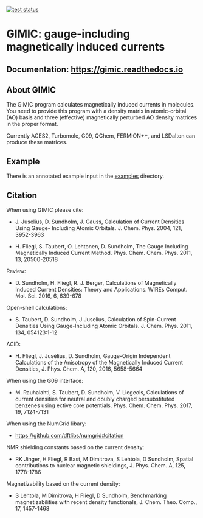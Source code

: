 [![test status](https://github.com/qmcurrents/gimic/workflows/Test/badge.svg)](https://github.com/qmcurrents/gimic/actions)


# GIMIC: gauge-including magnetically induced currents


## Documentation: https://gimic.readthedocs.io


## About GIMIC

The GIMIC program calculates magnetically induced currents in molecules. You
need to provide this program with a density matrix in atomic-orbital (AO) basis
and three (effective) magnetically perturbed AO density matrices in the proper
format.

Currently ACES2, Turbomole, G09, QChem, FERMION++, and LSDalton can produce these
matrices.


## Example

There is an annotated example input in the [examples](examples) directory.

## Citation

When using GIMIC please cite: 

* J. Juselius, D. Sundholm, J. Gauss, Calculation of Current Densities Using Gauge- Including Atomic Orbitals. J. Chem. Phys. 2004, 121, 3952-3963 

* H. Fliegl, S. Taubert, O. Lehtonen, D. Sundholm, The Gauge Including Magnetically Induced Current Method. Phys. Chem. Chem. Phys. 2011, 13, 20500-20518

Review: 

* D. Sundholm, H. Fliegl, R. J. Berger, Calculations of Magnetically Induced Current Densities: Theory and Applications. WIREs Comput. Mol. Sci. 2016, 6, 639-678

Open-shell calculations:

* S. Taubert, D. Sundholm, J Juselius,  Calculation of Spin-Current Densities Using Gauge-Including Atomic Orbitals. J. Chem. Phys. 2011, 134, 054123:1-12

ACID: 

* H. Fliegl, J. Jusélius, D. Sundholm, Gauge-Origin Independent Calculations of the Anisotropy of the Magnetically Induced Current Densities, J. Phys. Chem. A, 120, 2016, 5658-5664  

When using the G09 interface:

* M. Rauhalahti, S. Taubert, D. Sundholm, V. Liegeois, Calculations of current densities for neutral and doubly charged persubstituted benzenes using ective core potentials. Phys. Chem. Chem. Phys. 2017, 19, 7124-7131

When using the NumGrid libary:

* https://github.com/dftlibs/numgrid#citation

NMR shielding constants based on the current density:

* RK Jinger, H Fliegl, R Bast, M Dimitrova, S Lehtola, D Sundholm, Spatial contributions to nuclear magnetic shieldings, J. Phys. Chem. A, 125, 1778-1786 

Magnetizability based on the current density:

* S Lehtola, M Dimitrova, H Fliegl, D Sundholm, Benchmarking magnetizabilities with recent density functionals, J. Chem. Theo. Comp., 17, 1457-1468


